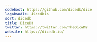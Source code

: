 ```yaml
---
codehost: https://github.com/dicedb/dice
logohandle: dicedbio
sort: dicedb
title: DiceDB
twitter: https://twitter.com/TheDiceDB
website: https://dicedb.io/
---
```

